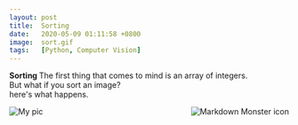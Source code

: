 ```yaml
---
layout: post
title:  Sorting
date:   2020-05-09 01:11:58 +0800
image:  sort.gif
tags:   [Python, Computer Vision]
---
```

<b>Sorting </b> The first thing that comes to mind is an array of integers.<br>
But what if you sort an image?<br>
here's what happens.
 
<img src="{{site.baseurl}}/img/Me3.gif"
     alt="My pic"
     style="float: left; margin-right: 1px;" />

<img src="{{site.baseurl}}/img/Sorting.gif"
     alt="Markdown Monster icon"
     style="float: right; margin-right: 1px;" />
<br><br><br><br><br>
<br><br><br><br><br>
<br><br><br><br><br>
